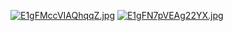 [![E1gFMccVIAQhqqZ.jpg](https://pbs.twimg.com/media/E1gFMccVIAQhqqZ?format=jpg&name=large)](https://pbs.twimg.com/media/E1gFMccVIAQhqqZ?format=jpg&name=large)
[![E1gFN7pVEAg22YX.jpg](https://pbs.twimg.com/media/E1gFN7pVEAg22YX?format=jpg&name=large)](https://pbs.twimg.com/media/E1gFN7pVEAg22YX?format=jpg&name=large)
